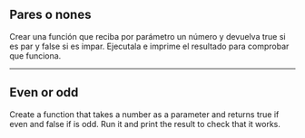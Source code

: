 ## Pares o nones

Crear una función que reciba por parámetro un número y devuelva true si es par y false si
es impar.
Ejecutala e imprime el resultado para comprobar que funciona.

---

## Even or odd

Create a function that takes a number as a parameter and returns true if even and false if
is odd.
Run it and print the result to check that it works.
